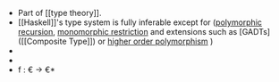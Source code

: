- Part of [[type theory]].
- [[Haskell]]'s type system is fully inferable except for ([polymorphic recursion](https://en.wikipedia.org/wiki/Polymorphic_recursion), [monomorphic restriction](https://www.haskell.org/onlinereport/decls.html#sect4.5.5) and extensions such as [GADTs]([[Composite Type]]) or [higher order polymorphism]([https://stackoverflow.com/questions/7061538/polymorphism-within-higher-order-functions](https://wiki.haskell.org/Rank-N_types)) )
-
-
- f : € -> €*